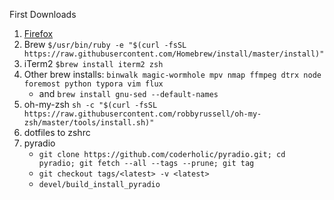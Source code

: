 First Downloads

1. [Firefox](https://www.mozilla.org/en-US/firefox/)
2. Brew `$/usr/bin/ruby -e "$(curl -fsSL https://raw.githubusercontent.com/Homebrew/install/master/install)"`
3. iTerm2 `$brew install iterm2 zsh`
4. Other brew installs: `binwalk magic-wormhole mpv nmap ffmpeg dtrx node foremost python typora vim flux`
   - and `brew install gnu-sed --default-names`
4. oh-my-zsh `sh -c "$(curl -fsSL https://raw.githubusercontent.com/robbyrussell/oh-my-zsh/master/tools/install.sh)"`
5. dotfiles to zshrc
6. pyradio
    - `git clone https://github.com/coderholic/pyradio.git; cd pyradio; git fetch --all --tags --prune; git tag`
    - `git checkout tags/<latest> -v <latest>`
    - `devel/build_install_pyradio`
